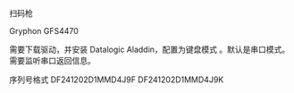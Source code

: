 
扫码枪

Gryphon GFS4470

需要下载驱动，并安装 Datalogic  Aladdin，配置为键盘模式 。默认是串口模式。需要监听串口返回信息。

序列号格式
DF241202D1MMD4J9F
DF241202D1MMD4J9K

